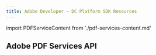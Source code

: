 ```yaml
---
title: Adobe Developer — DC Platform SDK Resources
---
```

import PDFServiceContent from './pdf-services-content.md'


<TitleBlock slots="heading" theme="light" className="titleBlock-align-left"/>

## Adobe PDF Services API

<WrapperComponent slots="content" theme="light" className="div-flex overflow-hidden"/>

<PDFServiceContent/>
